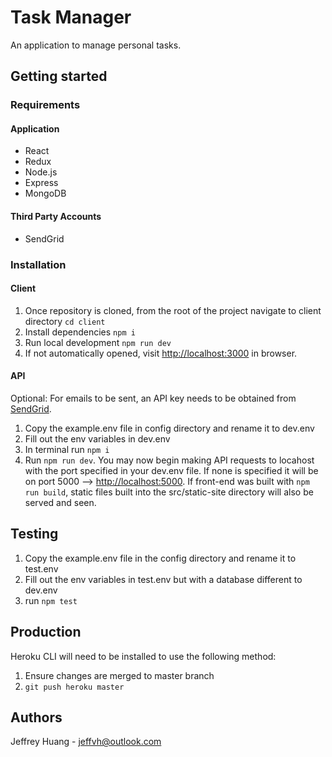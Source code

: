 # Task Manager

An application to manage personal tasks.

## Getting started

### Requirements

#### Application

- React
- Redux
- Node.js
- Express
- MongoDB

#### Third Party Accounts

- SendGrid

### Installation

#### Client

1. Once repository is cloned, from the root of the project navigate to client directory `cd client`
2. Install dependencies `npm i`
3. Run local development `npm run dev`
4. If not automatically opened, visit [http://localhost:3000](http://localhost:3000) in browser.

#### API

Optional: For emails to be sent, an API key needs to be obtained from [SendGrid](https://sendgrid.com/).

1. Copy the example.env file in config directory and rename it to dev.env
2. Fill out the env variables in dev.env
3. In terminal run `npm i`
4. Run `npm run dev`. You may now begin making API requests to locahost with the port specified in your dev.env file. If none is specified it will be on port 5000 --> [http://localhost:5000](http://localhost:5000). If front-end was built with `npm run build`, static files built into the src/static-site directory will also be served and seen.

## Testing

1. Copy the example.env file in the config directory and rename it to test.env
2. Fill out the env variables in test.env but with a database different to dev.env
3. run `npm test`

## Production

Heroku CLI will need to be installed to use the following method:

1. Ensure changes are merged to master branch
2. `git push heroku master`

## Authors

Jeffrey Huang - jeffvh@outlook.com
